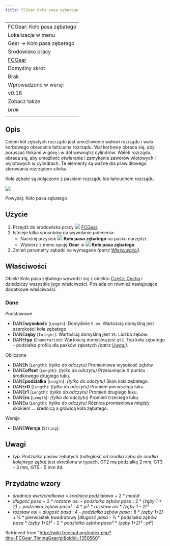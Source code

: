 ```yaml
---
title: FCGear Koło pasa zębatego
---
```


|                                                      |
| ---------------------------------------------------- |
| FCGear: Koło pasa zębatego                           |
| Lokalizacja w menu                                   |
| Gear → Koło pasa zębatego                            |
| Środowisko pracy                                     |
| [FCGear](/FCGear_Workbench/pl "FCGear Workbench/pl") |
| Domyślny skrót                                       |
| Brak                                                 |
| Wprowadzono w wersji                                 |
| v0.16                                                |
| Zobacz także                                         |
| _brak_                                               |
|                                                      |

## Opis

Celem kół zębatych rozrządu jest umożliwienie wałowi rozrządu i wału korbowego obracanie łańcucha rozrządu. Wał korbowy obraca się, aby poruszać tłokami w górę i w dół wewnątrz cylindrów. Wałek rozrządu obraca się, aby umożliwić otwieranie i zamykanie zaworów wlotowych i wylotowych w cylindrach. Te elementy są ważne dla prawidłowego sterowania rozrządem silnika.

Koła zębate są połączone z paskiem rozrządu lub łańcuchem rozrządu.

![](/images/Timing-Gear_example.png)

Powyżej: Koło pasa zębatego

## Użycie

1. Przejdź do środowiska pracy ![](/images/FCGear_workbench_icon.svg) [FCGear](/FCGear_Workbench/pl "FCGear Workbench/pl").
2. Istnieje kilka sposobów na wywołanie polecenia:
   - Naciśnij przycisk ![](/images/FCGear_TimingGear.svg) **Koło pasa zębatego** na pasku narzędzi.
   - Wybierz z menu opcję **Gear → ![](/images/FCGear_TimingGear.svg) Koło pasa zębatego**.
3. Zmień parametry zębatki na wymagane _(patrz [Właściwości](#Właściwości))_.

## Właściwości

Obiekt Koło pasa zębatego wywodzi się z obiektu [Część: Cecha](/Part_Feature/pl "Part Feature/pl") i dziedziczy wszystkie jego właściwości. Posiada on również następujące dodatkowe właściwości:

### Dane

Podstawowe

- DANE**wysokość** (`Length`): Domyślnie `5 mm`. Wartością domyślną jest szerokości koła zębatego.
- DANE**zęby** (`Integer`): Wartością domyślną jest `15`. Liczba zębów.
- DANE**typ** (`Enumeration`): Wartością domyślną jest `gt2`. Typ koła zębatego - podziałka profilu dla pasków zębatych _(patrz [Uwagi](#Uwagi))_.

Obliczone

- DANE**h** (`Length`): _(tylko do odczytu)_ Promieniowa wysokość zębów.
- DANE**offset** (`Length`): _(tylko do odczytu)_ Przesunięcie X punktu środkowego drugiego łuku.
- DANE**podziałka** (`Length`): _(tylko do odczytu)_ Skok koła zębatego.
- DANE**r0** (`Length`): _(tylko do odczytu)_ Promień pierwszego łuku.
- DANE**r1** (`Length`): _(tylko do odczytu)_ Promień drugiego łuku.
- DANE**rs** (`Length`): _(tylko do odczytu)_ Promień trzeciego łuku.
- DANE**u** (`Length`): _(tylko do odczytu)_ Różnica promieniowa między skokiem ... średnicą a głowicą koła zębatego.

Wersja

- DANE**Wersja** (`String`):

## Uwagi

- _typ_: Podziałka pasów zębatych _(odległość od środka zęba do środka kolejnego zęba)_ jest określona w typach. GT2 ma podziałkę 2 mm, GT3 - 3 mm, GT5 - 5 mm itd.

## Przydatne wzory

- _średnica wierzchołkowa_ = _średnica podziałowa_ + 2 \* _moduł_
- _długość pasa_ = 2 \* _rozstaw osi_ + *podziałka zębów pasa* : 2 \* _(zęby 1 + 2)_ + *podziałka zębów pasa²* : 4 \* pi² \* _rozstaw osi_ \* _(zęby 1 - 2)²_
- _rozstaw osi_ = *długość pasa* : 4 - *podziałka zębów pasa* : 8 \* _(zęby 1+2)_ + ¼ \* pierwiastek kwadratowy [*długość pasa* - ½ \* *podziałka zębów pasa* \* *(zęby 1+2)²* - 2 \* *podziałka zębów pasa²* \* *(zęby 1+2)²* : pi²]

Retrieved from "<http://wiki.freecad.org/index.php?title=FCGear_TimingGear/pl&oldid=1350560>"
